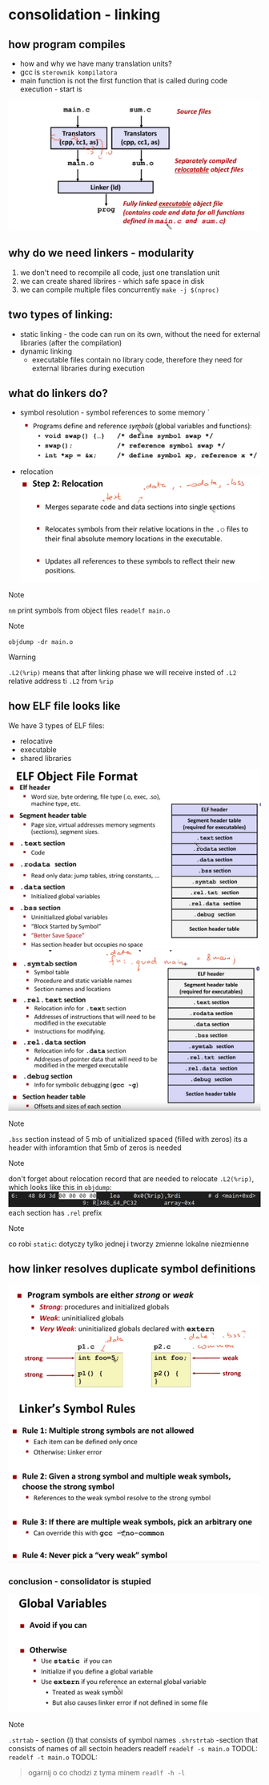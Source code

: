 # consolidation - linking


## how program compiles

* how and why we have many translation units?
* gcc is `sterownik kompilatora`
* main function is not the first function that is called during code execution - start is

![linking](./imgs/consolidation/linking.png)

## why do we need linkers - modularity
1. we don't need to recompile all code, just one translation unit
2. we can create shared librires - which safe space in disk
3. we can compile multiple files concurrently `make -j $(nproc)`

##  two types of linking:
* static linking - the code can run on its own, without the need for external libraries (after the compilation)
* dynamic linking
  * executable files contain no library code, therefore they need for external libraries during execution
  
## what do linkers do?
* symbol resolution - symbol references to some memory
`![sym-resolution](imgs/consolidation/sym-resolution.png)
* relocation
  ![relocation](./imgs/consolidation/relocation.png)


> [!NOTE]
> `nm` print symbols from object files
> `readelf main.o`


> [!NOTE]
> `objdump -dr main.o`


> [!WARNING]
> `.L2(%rip)` means that after linking phase we will receive insted of `.L2` relative address ti `.L2` from `%rip`

## how ELF file looks like

We have 3 types of ELF files:
* relocative
* executable
* shared libraries


![elf-format](./imgs/consolidation/elf-format.png)
![alt text](./imgs/consolidation/elf-format-2.png)

> [!NOTE]
> `.bss` section instead of 5 mb of unitialized spaced (filled with zeros) its a header with inforamtion that 5mb of zeros is needed

> [!NOTE]
> don't forget about relocation record that are needed to relocate `.L2(%rip)`, which looks like this in `objdump`:
> ![alt text](image.png)
> each section has `.rel` prefix



> [!NOTE]
> co robi `static`:
> dotyczy tylko jednej i tworzy zmienne lokalne niezmienne 

## how linker resolves duplicate symbol definitions

![alt text](./imgs/consolidation/duplicate-symbol.png)
![alt text](./imgs/consolidation/linker-rules.png)


### conclusion - consolidator is stupied

![alt text](./imgs/consolidation/global-vars.png)


> [!NOTE]
> `.strtab` - section (l) that consists of symbol names
> `.shrstrtab` -section that consists of names of all sectoin headers
> readelf 
> `readelf -s main.o` TODOL:
> `readelf -t main.o` TODOL:


> ogarnij o co chodzi z tyma minem 
> `readlf -h -l`